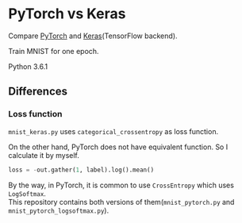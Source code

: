 # PyTorch vs Keras

Compare [PyTorch](http://pytorch.org/) and [Keras](https://keras.io/)(TensorFlow backend).

Train MNIST for one epoch.

Python 3.6.1

## Differences

### Loss function
`mnist_keras.py` uses `categorical_crossentropy` as loss function.

On the other hand, PyTorch does not have equivalent function. So I calculate it by myself.

```python
loss = -out.gather(1, label).log().mean()
```

By the way, in PyTorch, it is common to use `CrossEntropy` which uses `LogSoftmax`.  
This repository contains both versions of them(`mnist_pytorch.py` and `mnist_pytorch_logsoftmax.py`).
